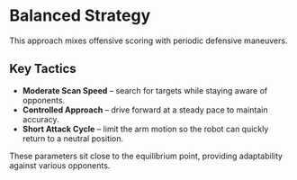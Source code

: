 # Balanced Strategy

This approach mixes offensive scoring with periodic defensive maneuvers.

## Key Tactics

- **Moderate Scan Speed** – search for targets while staying aware of opponents.
- **Controlled Approach** – drive forward at a steady pace to maintain accuracy.
- **Short Attack Cycle** – limit the arm motion so the robot can quickly return to a neutral position.

These parameters sit close to the equilibrium point, providing adaptability against various opponents.
